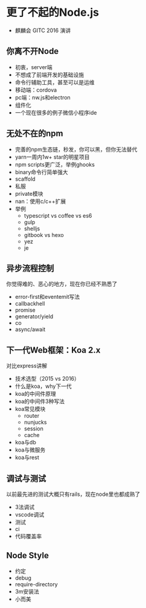 # 更了不起的Node.js

- 麒麟会 GITC 2016 演讲

## 你离不开Node

- 初衷，server端
- 不想成了前端开发的基础设施
- 命令行辅助工具，甚至可以是运维
- 移动端：cordova
- pc端：nw.js和electron
- 组件化
- 一个现在很多的例子微信小程序ide

## 无处不在的npm

- 完善的npm生态链，秒发，你可以黑，但你无法替代
- yarn一周内1w+ star的明星项目
- npm scripts更广泛，举例ghooks
- binary命令行简单强大
- scaffold
- 私服
- private模块
- nan：使用c/c++扩展
- 举例
  - typescript vs coffee vs es6
  - gulp
  - shelljs
  - gitbook vs hexo
  - yez
  - je

## 异步流程控制

你觉得难的、恶心的地方，现在你已经不熟悉了

- error-first和eventemit写法
- callbackhell
- promise
- generator/yield
- co
- async/await

## 下一代Web框架：Koa 2.x

对比express讲解

- 技术选型（2015 vs 2016）
- 什么是koa，why下一代
- koa的中间件原理
- koa的中间件3种写法
- koa常见模块
  - router
  - nunjucks
  - session
  - cache
- koa与db
- koa与微服务
- koa与rest

## 调试与测试

以前最先进的测试大概只有rails，现在node里也都成熟了

- 3法调试
- vscode调试
- 测试
- ci
- 代码覆盖率

## Node Style

- 约定
- debug
- require-directory
- 3m安装法
- 小而美
